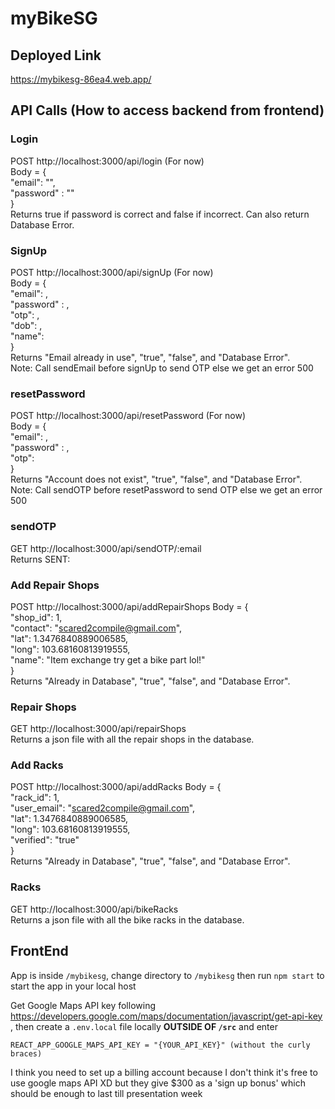 # myBikeSG

## Deployed Link
https://mybikesg-86ea4.web.app/  

## API Calls (How to access backend from frontend)
### Login
POST http://localhost:3000/api/login (For now)  
Body = {  
	"email": "<email>",  
	"password" : "<password>"  
}  
Returns true if password is correct and false if incorrect. Can also return Database Error.  
  
### SignUp  
POST http://localhost:3000/api/signUp (For now)  
Body = {  
	"email": ,    
	"password" : ,  
	"otp": ,  
	"dob": ,  
	"name":   
}  
Returns "Email already in use", "true", "false", and "Database Error".  
Note: Call sendEmail before signUp to send OTP else we get an error 500  
### resetPassword  
POST http://localhost:3000/api/resetPassword (For now)  
Body = {    
	"email": ,      
	"password" : ,    
	"otp":     
}    
Returns "Account does not exist", "true", "false", and "Database Error".  
Note: Call sendOTP before resetPassword to send OTP else we get an error 500  
  
### sendOTP
GET http://localhost:3000/api/sendOTP/:email  
Returns SENT:   

### Add Repair Shops
POST http://localhost:3000/api/addRepairShops
Body = {  
	"shop_id": 1,  
	"contact": "scared2compile@gmail.com",  
	"lat": 1.3476840889006585,   
	"long": 103.68160813919555,  
	"name": "Item exchange try get a bike part lol!"  
}  
Returns "Already in Database", "true", "false", and "Database Error".  
	
### Repair Shops
GET http://localhost:3000/api/repairShops  
Returns a json file with all the repair shops in the database.  
	
### Add Racks
POST http://localhost:3000/api/addRacks
Body = {  
	"rack_id": 1,  
	"user_email": "scared2compile@gmail.com",  
	"lat": 1.3476840889006585,   
	"long": 103.68160813919555,  
	"verified": "true"  
}  
Returns "Already in Database", "true", "false", and "Database Error".  
	
### Racks
GET http://localhost:3000/api/bikeRacks  
Returns a json file with all the bike racks in the database.  

## FrontEnd 
App is inside `/mybikesg`, change directory to `/mybikesg` then run `npm start` to start the app in your local host

Get Google Maps API key following https://developers.google.com/maps/documentation/javascript/get-api-key , then create a `.env.local` file locally **OUTSIDE OF `/src`** and enter

`REACT_APP_GOOGLE_MAPS_API_KEY = "{YOUR_API_KEY}" (without the curly braces)`

I think you need to set up a billing account because I don't think it's free to use google maps API XD but they give $300 as a 'sign up bonus' which should be enough to last till presentation week
